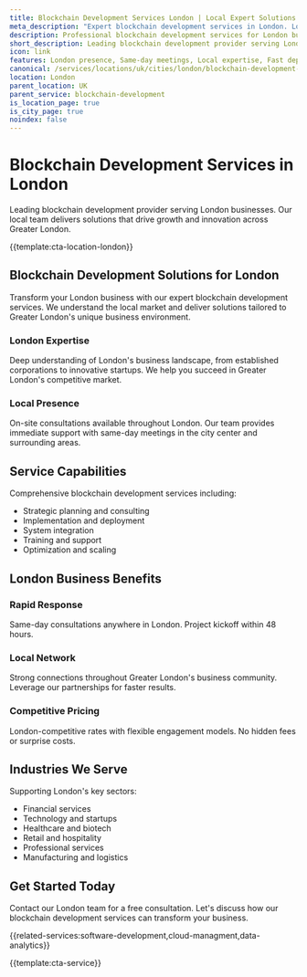 ```yaml
---
title: Blockchain Development Services London | Local Expert Solutions
meta_description: "Expert blockchain development services in London. Local team, same-day consultations, proven results. Transform your business today."
description: Professional blockchain development services for London businesses
short_description: Leading blockchain development provider serving London and Greater London.
icon: link
features: London presence, Same-day meetings, Local expertise, Fast deployment, Competitive rates, Proven track record
canonical: /services/locations/uk/cities/london/blockchain-development-london.html
location: London
parent_location: UK
parent_service: blockchain-development
is_location_page: true
is_city_page: true
noindex: false
---
```


# Blockchain Development Services in London

Leading blockchain development provider serving London businesses. Our local team delivers solutions that drive growth and innovation across Greater London.

{{template:cta-location-london}}

## Blockchain Development Solutions for London

Transform your London business with our expert blockchain development services. We understand the local market and deliver solutions tailored to Greater London's unique business environment.

### London Expertise

Deep understanding of London's business landscape, from established corporations to innovative startups. We help you succeed in Greater London's competitive market.

### Local Presence

On-site consultations available throughout London. Our team provides immediate support with same-day meetings in the city center and surrounding areas.

## Service Capabilities

Comprehensive blockchain development services including:
- Strategic planning and consulting
- Implementation and deployment
- System integration
- Training and support
- Optimization and scaling

## London Business Benefits

### Rapid Response
Same-day consultations anywhere in London. Project kickoff within 48 hours.

### Local Network
Strong connections throughout Greater London's business community. Leverage our partnerships for faster results.

### Competitive Pricing
London-competitive rates with flexible engagement models. No hidden fees or surprise costs.

## Industries We Serve

Supporting London's key sectors:
- Financial services
- Technology and startups
- Healthcare and biotech
- Retail and hospitality
- Professional services
- Manufacturing and logistics

## Get Started Today

Contact our London team for a free consultation. Let's discuss how our blockchain development services can transform your business.

{{related-services:software-development,cloud-managment,data-analytics}}

{{template:cta-service}}
